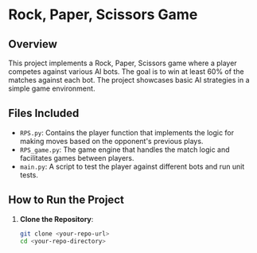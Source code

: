 # Rock, Paper, Scissors Game

## Overview
This project implements a Rock, Paper, Scissors game where a player competes against various AI bots. The goal is to win at least 60% of the matches against each bot. The project showcases basic AI strategies in a simple game environment.

## Files Included
- `RPS.py`: Contains the player function that implements the logic for making moves based on the opponent's previous plays.
- `RPS_game.py`: The game engine that handles the match logic and facilitates games between players.
- `main.py`: A script to test the player against different bots and run unit tests.

## How to Run the Project
1. **Clone the Repository**:
   ```bash
   git clone <your-repo-url>
   cd <your-repo-directory>
